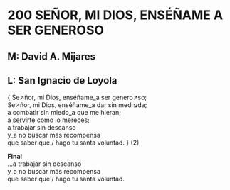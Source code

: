 # 200 SEÑOR, MI DIOS, ENSÉÑAME A SER GENEROSO

## M: David A. Mijares
## L: San Ignacio de Loyola

{ Se↗ñor, mi Dios, enséñame_a ser genero↗so;  
Se↗ñor, mi Dios, enséñame_a dar sin medi↘da;  
a combatir sin miedo_a que me hieran;  
a servirte como lo mereces;  
a trabajar sin descanso  
y_a no buscar más recompensa  
que saber que / hago tu santa voluntad. } (2)  

**Final**  
...a trabajar sin descanso  
y_a no buscar más recompensa  
que saber que / hago tu santa voluntad.  

